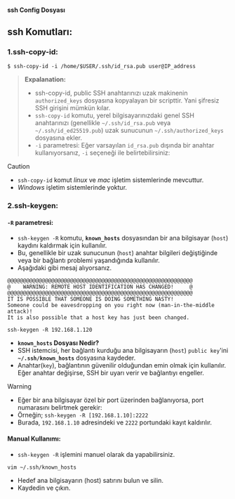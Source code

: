 #### ssh Config Dosyası


## ssh Komutları:
### 1.ssh-copy-id:
```shell
$ ssh-copy-id -i /home/$USER/.ssh/id_rsa.pub user@IP_address 
```
> **Expalanation:**
> + ssh-copy-id, public SSH anahtarınızı uzak makinenin `authorized_keys` dosyasına kopyalayan bir scripttir. Yani şifresiz SSH girişini mümkün kılar.
> + `ssh-copy-id` komutu, yerel bilgisayarınızdaki genel SSH anahtarınızı (genellikle `~/.ssh/id_rsa.pub` veya `~/.ssh/id_ed25519.pub`) uzak sunucunun `~/.ssh/authorized_keys` dosyasına ekler.
> + `-i` parametresi: Eğer varsayılan `id_rsa.pub` dışında bir anahtar kullanıyorsanız, `-i` seçeneği ile belirtebilirsiniz:


> [!CAUTION]
> + `ssh-copy-id` komut *linux* ve *mac* işletim sistemlerinde mevcuttur. 
> + *Windows* işletim sistemlerinde yoktur.

### 2.ssh-keygen:
#### `-R` parametresi:

+ `ssh-keygen -R` komutu, **`known_hosts`** dosyasından bir ana bilgisayar (`host`) kaydını kaldırmak için kullanılır.
+ Bu, genellikle bir uzak sunucunun (`host`) anahtar bilgileri değiştiğinde veya bir bağlantı problemi yaşandığında kullanılır.
+ Aşağıdaki gibi mesaj alıyorsanız.
```shell
@@@@@@@@@@@@@@@@@@@@@@@@@@@@@@@@@@@@@@@@@@@@@@@@@@@@@@@@@@@
@    WARNING: REMOTE HOST IDENTIFICATION HAS CHANGED!     @
@@@@@@@@@@@@@@@@@@@@@@@@@@@@@@@@@@@@@@@@@@@@@@@@@@@@@@@@@@@
IT IS POSSIBLE THAT SOMEONE IS DOING SOMETHING NASTY!
Someone could be eavesdropping on you right now (man-in-the-middle attack)!
It is also possible that a host key has just been changed.
```

```shell
ssh-keygen -R 192.168.1.120
```

+ **`known_hosts` Dosyası Nedir?**
+ SSH istemcisi, her bağlantı kurduğu ana bilgisayarın (`host`) `public key`'ini **`~/.ssh/known_hosts`** dosyasına kaydeder.
+ Anahtar(`key`), bağlantının güvenilir olduğundan emin olmak için kullanılır. Eğer anahtar değişirse, SSH bir uyarı verir ve bağlantıyı engeller.


> [!WARNING]
> + Eğer bir ana bilgisayar özel bir port üzerinden bağlanıyorsa, port numarasını belirtmek gerekir:
> + Örneğin; `ssh-keygen -R [192.168.1.10]:2222` 
> + Burada, `192.168.1.10` adresindeki ve `2222` portundaki kayıt kaldırılır.

#### Manual Kullanımı:
+ `ssh-keygen -R` işlemini manuel olarak da yapabilirsiniz.

```shell
vim ~/.ssh/known_hosts
```

+ Hedef ana bilgisayarın (host) satırını bulun ve silin.
+ Kaydedin ve çıkın.
